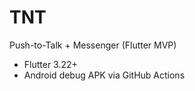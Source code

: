 # TNT
Push-to-Talk + Messenger (Flutter MVP)
- Flutter 3.22+
- Android debug APK via GitHub Actions
